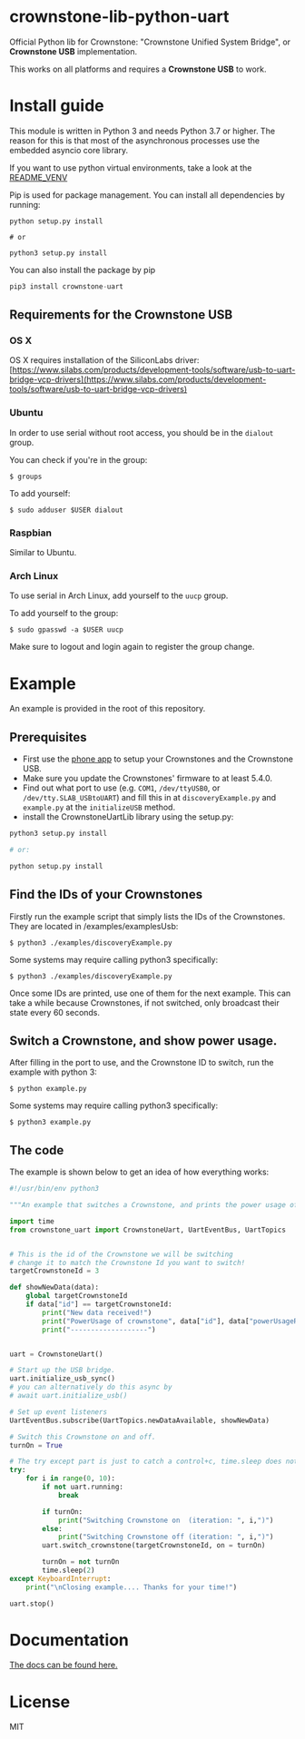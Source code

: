# crownstone-lib-python-uart

Official Python lib for Crownstone: "Crownstone Unified System Bridge", or **Crownstone USB** implementation.

This works on all platforms and requires a **Crownstone USB** to work.

# Install guide

This module is written in Python 3 and needs Python 3.7 or higher. The reason for this is that most of the asynchronous processes use the embedded asyncio core library.

If you want to use python virtual environments, take a look at the [README_VENV](https://github.com/crownstone/CrownstoneUart-python-lib/blob/master/README_VENV.MD)

Pip is used for package management. You can install all dependencies by running:
```
python setup.py install

# or

python3 setup.py install
```

You can also install the package by pip
```python
pip3 install crownstone-uart
```

## Requirements for the Crownstone USB

### OS X
OS X requires installation of the SiliconLabs driver: [https://www.silabs.com/products/development-tools/software/usb-to-uart-bridge-vcp-drivers](https://www.silabs.com/products/development-tools/software/usb-to-uart-bridge-vcp-drivers)

### Ubuntu
In order to use serial without root access, you should be in the `dialout` group.

You can check if you're in the group:
```
$ groups
```

To add yourself:
```
$ sudo adduser $USER dialout
```

### Raspbian
Similar to Ubuntu.

### Arch Linux
To use serial in Arch Linux, add yourself to the `uucp` group.

To add yourself to the group:
```console
$ sudo gpasswd -a $USER uucp
```
Make sure to logout and login again to register the group change.

# Example

An example is provided in the root of this repository.

## Prerequisites

- First use the [phone app](https://crownstone.rocks/app) to setup your Crownstones and the Crownstone USB.
- Make sure you update the Crownstones' firmware to at least 5.4.0.
- Find out what port to use (e.g. `COM1`, `/dev/ttyUSB0`, or `/dev/tty.SLAB_USBtoUART`) and fill this in at `discoveryExample.py` and `example.py` at the `initializeUSB` method.
- install the CrownstoneUartLib library using the setup.py:

```python
python3 setup.py install

# or:

python setup.py install
```

## Find the IDs of your Crownstones

Firstly run the example script that simply lists the IDs of the Crownstones. They are located in /examples/examplesUsb:
```
$ python3 ./examples/discoveryExample.py
```

Some systems may require calling python3 specifically:
```
$ python3 ./examples/discoveryExample.py
```

Once some IDs are printed, use one of them for the next example. This can take a while because Crownstones, if not switched, only broadcast their state every 60 seconds.


## Switch a Crownstone, and show power usage.

After filling in the port to use, and the Crownstone ID to switch, run the example with python 3:
```
$ python example.py
```

Some systems may require calling python3 specifically:
```
$ python3 example.py
```

## The code

The example is shown below to get an idea of how everything works:

```python
#!/usr/bin/env python3

"""An example that switches a Crownstone, and prints the power usage of the selected Crownstone."""

import time
from crownstone_uart import CrownstoneUart, UartEventBus, UartTopics


# This is the id of the Crownstone we will be switching
# change it to match the Crownstone Id you want to switch!
targetCrownstoneId = 3

def showNewData(data):
	global targetCrownstoneId
	if data["id"] == targetCrownstoneId:
		print("New data received!")
		print("PowerUsage of crownstone", data["id"], data["powerUsageReal"])
		print("-------------------")


uart = CrownstoneUart()

# Start up the USB bridge.
uart.initialize_usb_sync()
# you can alternatively do this async by
# await uart.initialize_usb()

# Set up event listeners
UartEventBus.subscribe(UartTopics.newDataAvailable, showNewData)

# Switch this Crownstone on and off.
turnOn = True

# The try except part is just to catch a control+c, time.sleep does not appreciate being killed.
try:
	for i in range(0, 10):
		if not uart.running:
			break

		if turnOn:
			print("Switching Crownstone on  (iteration: ", i,")")
		else:
			print("Switching Crownstone off (iteration: ", i,")")
		uart.switch_crownstone(targetCrownstoneId, on = turnOn)

		turnOn = not turnOn
		time.sleep(2)
except KeyboardInterrupt:
	print("\nClosing example.... Thanks for your time!")

uart.stop()

```


# Documentation

[The docs can be found here.](./DOCUMENTATION.md)


# License

MIT
